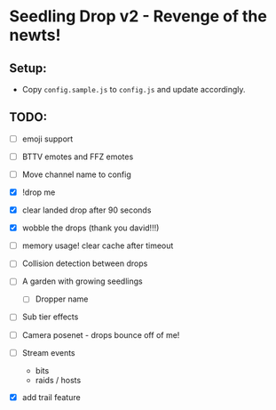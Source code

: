 # Seedling Drop v2 - Revenge of the newts!

## Setup:

* Copy `config.sample.js` to `config.js` and update accordingly.

## TODO:

* [ ] emoji support
* [ ] BTTV emotes and FFZ emotes
* [ ] Move channel name to config
* [x] !drop me
* [x] clear landed drop after 90 seconds
* [x] wobble the drops (thank you david!!!)
* [ ] memory usage! clear cache after timeout
* [ ] Collision detection between drops
* [ ] A garden with growing seedlings
  * [ ] Dropper name
* [ ] Sub tier effects
* [ ] Camera posenet - drops bounce off of me!
* [ ] Stream events
  * bits
  * raids / hosts
* [X] add trail feature
  